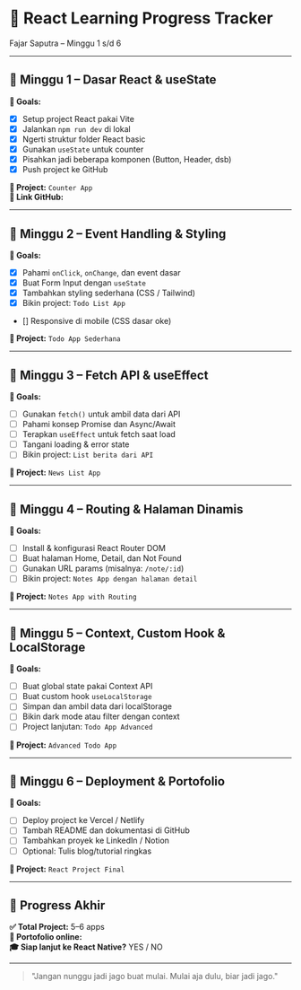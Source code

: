 # 🚀 React Learning Progress Tracker
Fajar Saputra – Minggu 1 s/d 6

---

## 📅 Minggu 1 – Dasar React & useState
**🎯 Goals:**
- [x] Setup project React pakai Vite
- [x] Jalankan `npm run dev` di lokal
- [x] Ngerti struktur folder React basic
- [x] Gunakan `useState` untuk counter
- [x] Pisahkan jadi beberapa komponen (Button, Header, dsb)
- [x] Push project ke GitHub

**🧪 Project:** `Counter App`  
**🔗 Link GitHub:** _<tulis link di sini>_

---

## 📅 Minggu 2 – Event Handling & Styling
**🎯 Goals:**
- [x] Pahami `onClick`, `onChange`, dan event dasar
- [x] Buat Form Input dengan `useState`
- [x] Tambahkan styling sederhana (CSS / Tailwind)
- [x] Bikin project: `Todo List App`
- [] Responsive di mobile (CSS dasar oke)

**🧪 Project:** `Todo App Sederhana`

---

## 📅 Minggu 3 – Fetch API & useEffect
**🎯 Goals:**
- [ ] Gunakan `fetch()` untuk ambil data dari API
- [ ] Pahami konsep Promise dan Async/Await
- [ ] Terapkan `useEffect` untuk fetch saat load
- [ ] Tangani loading & error state
- [ ] Bikin project: `List berita dari API`

**🧪 Project:** `News List App`

---

## 📅 Minggu 4 – Routing & Halaman Dinamis
**🎯 Goals:**
- [ ] Install & konfigurasi React Router DOM
- [ ] Buat halaman Home, Detail, dan Not Found
- [ ] Gunakan URL params (misalnya: `/note/:id`)
- [ ] Bikin project: `Notes App dengan halaman detail`

**🧪 Project:** `Notes App with Routing`

---

## 📅 Minggu 5 – Context, Custom Hook & LocalStorage
**🎯 Goals:**
- [ ] Buat global state pakai Context API
- [ ] Buat custom hook `useLocalStorage`
- [ ] Simpan dan ambil data dari localStorage
- [ ] Bikin dark mode atau filter dengan context
- [ ] Project lanjutan: `Todo App Advanced`

**🧪 Project:** `Advanced Todo App`

---

## 📅 Minggu 6 – Deployment & Portofolio
**🎯 Goals:**
- [ ] Deploy project ke Vercel / Netlify
- [ ] Tambah README dan dokumentasi di GitHub
- [ ] Tambahkan proyek ke LinkedIn / Notion
- [ ] Optional: Tulis blog/tutorial ringkas

**🧪 Project:** `React Project Final`

---

## 🏁 Progress Akhir
**✅ Total Project:** 5–6 apps  
**🔗 Portofolio online:** _<link>_  
**🎓 Siap lanjut ke React Native?** YES / NO

---

> "Jangan nunggu jadi jago buat mulai. Mulai aja dulu, biar jadi jago."

